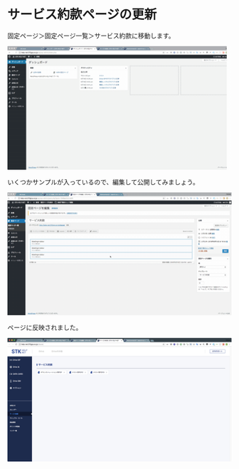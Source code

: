 # サービス約款ページの更新

固定ページ＞固定ページ一覧＞サービス約款に移動します。

![](.gitbook/assets/2018-06-26-18.14.09.gif)

いくつかサンプルが入っているので、編集して公開してみましょう。

![](.gitbook/assets/2018-06-26-18.44.59.gif)

ページに反映されました。

![](.gitbook/assets/image%20%285%29.png)



